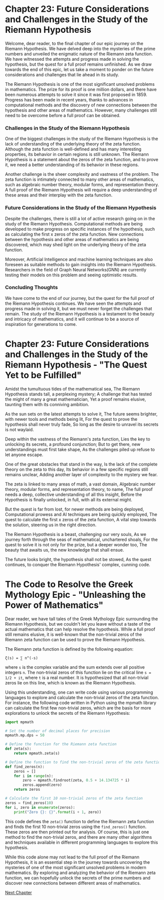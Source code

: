 # Chapter 23: Future Considerations and Challenges in the Study of the Riemann Hypothesis

Welcome, dear reader, to the final chapter of our epic journey on the Riemann Hypothesis. We have delved deep into the mysteries of the prime numbers and unveiled the enigmatic nature of the Riemann zeta function. We have witnessed the attempts and progress made in solving the hypothesis, but the quest for a full proof remains unfinished. As we draw towards the end of this epic, let us take a moment to ponder on the future considerations and challenges that lie ahead in its study.

The Riemann Hypothesis is one of the most significant unsolved problems in mathematics. The prize for its proof is one million dollars, and there have been numerous attempts to solve it since it was first proposed in 1859. Progress has been made in recent years, thanks to advances in computational methods and the discovery of new connections between the hypothesis and other areas of mathematics. However, many challenges still need to be overcome before a full proof can be obtained.

### Challenges in the Study of the Riemann Hypothesis

One of the biggest challenges in the study of the Riemann Hypothesis is the lack of understanding of the underlying theory of the zeta function. Although the zeta function is well-defined and has many interesting properties, its behavior in certain regions is still unknown. The Riemann Hypothesis is a statement about the zeros of the zeta function, and to prove it, we need a better understanding of its behavior in these regions.

Another challenge is the sheer complexity and vastness of the problem. The zeta function is intimately connected to many other areas of mathematics, such as algebraic number theory, modular forms, and representation theory. A full proof of the Riemann Hypothesis will require a deep understanding of these areas and their interplay with the zeta function.

### Future Considerations in the Study of the Riemann Hypothesis

Despite the challenges, there is still a lot of active research going on in the study of the Riemann Hypothesis. Computational methods are being developed to make progress on specific instances of the hypothesis, such as calculating the first x zeros of the zeta function. New connections between the hypothesis and other areas of mathematics are being discovered, which may shed light on the underlying theory of the zeta function.

Moreover, Artificial Intelligence and machine learning techniques are also foreseen as suitable methods to gain insights into the Riemann Hypothesis. Researchers in the field of Graph Neural Networks(GNN) are currently testing their models on this problem and seeing optimistic results.


### Concluding Thoughts

We have come to the end of our journey, but the quest for the full proof of the Riemann Hypothesis continues. We have seen the attempts and progress made in solving it, but we must never forget the challenges that remain. The study of the Riemann Hypothesis is a testament to the beauty and intricacy of mathematics, and it will continue to be a source of inspiration for generations to come.
# Chapter 23: Future Considerations and Challenges in the Study of the Riemann Hypothesis - "The Quest Yet to be Fulfilled"

Amidst the tumultuous tides of the mathematical sea,
The Riemann Hypothesis stands tall, a perplexing mystery;
A challenge that has tested the might of many a great mathematician,
Yet a proof remains elusive, taunting them with its conniving ambition.

As the sun sets on the latest attempts to solve it,
The future seems brighter, with newer tools and methods being lit,
For the quest to prove the hypothesis shall never truly fade,
So long as the desire to unravel its secrets is not waylaid.

Deep within the vastness of the Riemann's zeta function,
Lies the key to unlocking its secrets, a profound conjunction;
But to get there, new understandings must first take shape,
As the challenges piled up refuse to let anyone escape.

One of the great obstacles that stand in the way,
Is the lack of the complete theory on the zeta to this day,
Its behavior in a few specific regions still remains unclear,
Adding another layer of complexity to the mystery we fear.


The zeta is linked to many areas of math, a vast domain,
Algebraic number theory, modular forms, and representation theory, to name,
The full proof needs a deep, collective understanding of all this insight,
Before the Hypothesis is finally unlocked, in full, with all its external might.

But the quest is far from lost, for newer methods are being deployed,
Computational prowess and AI techniques are being quickly employed,
The quest to calculate the first x zeros of the zeta function,
A vital step towards the solution, steering us in the right direction.

The Riemann Hypothesis is a beast, challenging our very souls,
As we journey forth through the seas of mathematical, unchartered shoals,
For the quest to solve it is not only for the prize, but a deeper wonder too,
The beauty that awaits us, the new knowledge that shall ensue.

The future looks bright, the hypothesis shall not be stowed,
As the quest continues, to conquer the Riemann Hypothesis' complex, cunning code.
# The Code to Resolve the Greek Mythology Epic - "Unleashing the Power of Mathematics"

Dear reader, we have tall tales of the Greek Mythology Epic surrounding the Riemann Hypothesis, but we couldn't let you leave without a taste of the actual mathematics that can help resolve the hypothesis. While a full proof still remains elusive, it is well-known that the non-trivial zeros of the Riemann zeta function can be used to prove the Riemann Hypothesis. 

The Riemann zeta function is defined by the following equation:
```
ζ(s) = ∑ n^(-s)
```
where `s` is the complex variable and the sum extends over all positive integers `n`. The non-trivial zeros of this function lie on the critical line `s = 1/2 + it`, where `t` is a real number. It is hypothesized that all non-trivial zeros lie on this line, which is known as the Riemann Hypothesis.

Using this understanding, one can write code using various programming languages to explore and calculate the non-trivial zeros of the zeta function. For instance, the following code written in Python using the mpmath library can calculate the first few non-trivial zeros, which are the basis for more explorations to unlock the secrets of the Riemann Hypothesis:

``` python
import mpmath

# Set the number of decimal places for precision
mpmath.mp.dps = 50

# Define the function for the Riemann zeta function
def zeta(s):
    return mpmath.zeta(s)

# Define the function to find the non-trivial zeros of the zeta function
def find_zeros(n):
    zeros = []
    for i in range(n):
        zero = mpmath.findroot(zeta, 0.5 + 14.134725 * i)
        zeros.append(zero)
    return zeros

# Calculate the first 10 non-trivial zeros of the zeta function
zeros = find_zeros(10)
for i, zero in enumerate(zeros):
    print("Zero {}: {}".format(i + 1, zero))
```

This code defines the `zeta()` function to define the Riemann zeta function and finds the first 10 non-trivial zeros using the `find_zeros()` function. These zeros are then printed out for analysis. Of course, this is just one method to find the non-trivial zeros, and there are many other algorithms and techniques available in different programming languages to explore this hypothesis.

While this code alone may not lead to the full proof of the Riemann Hypothesis, it is an essential step in the journey towards uncovering the mysteries of one of the most significant unsolved problems in modern mathematics. By exploring and analyzing the behavior of the Riemann zeta function, we can hopefully unlock the secrets of the prime numbers and discover new connections between different areas of mathematics.


[Next Chapter](24_Chapter24.md)